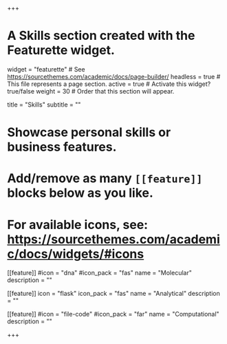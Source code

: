 +++
# A Skills section created with the Featurette widget.
widget = "featurette"  # See https://sourcethemes.com/academic/docs/page-builder/
headless = true  # This file represents a page section.
active = true  # Activate this widget? true/false
weight = 30  # Order that this section will appear.

title = "Skills"
subtitle = ""

# Showcase personal skills or business features.
# 
# Add/remove as many `[[feature]]` blocks below as you like.
# 
# For available icons, see: https://sourcethemes.com/academic/docs/widgets/#icons

  
[[feature]]
  #icon = "dna"
  #icon_pack = "fas"
  name = "Molecular"
  description = "" 
  
[[feature]]
  icon = "flask"
  icon_pack = "fas"
  name = "Analytical"
  description = "" 
  
[[feature]]
  #icon = "file-code"
  #icon_pack = "far"
  name = "Computational"
  description = ""

+++
